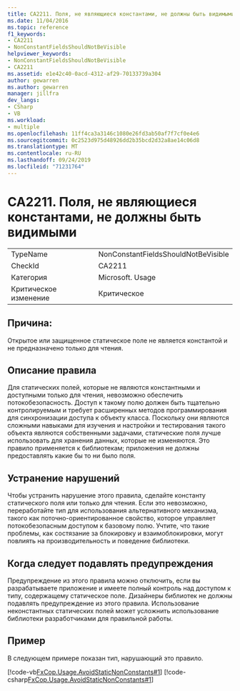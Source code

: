 ```yaml
---
title: CA2211. Поля, не являющиеся константами, не должны быть видимыми
ms.date: 11/04/2016
ms.topic: reference
f1_keywords:
- CA2211
- NonConstantFieldsShouldNotBeVisible
helpviewer_keywords:
- NonConstantFieldsShouldNotBeVisible
- CA2211
ms.assetid: e1e42c40-0acd-4312-af29-70133739a304
author: gewarren
ms.author: gewarren
manager: jillfra
dev_langs:
- CSharp
- VB
ms.workload:
- multiple
ms.openlocfilehash: 11ff4ca3a3146c1080e26fd3ab50af7f7cf0e4e6
ms.sourcegitcommit: 0c2523d975d48926dd2b35bcd2d32a8ae14c06d8
ms.translationtype: MT
ms.contentlocale: ru-RU
ms.lasthandoff: 09/24/2019
ms.locfileid: "71231764"
---
```

# <a name="ca2211-non-constant-fields-should-not-be-visible"></a>CA2211. Поля, не являющиеся константами, не должны быть видимыми

|||
|-|-|
|TypeName|NonConstantFieldsShouldNotBeVisible|
|CheckId|CA2211|
|Категория|Microsoft. Usage|
|Критическое изменение|Критическое|

## <a name="cause"></a>Причина:
Открытое или защищенное статическое поле не является константой и не предназначено только для чтения.

## <a name="rule-description"></a>Описание правила
Для статических полей, которые не являются константными и доступными только для чтения, невозможно обеспечить потокобезопасность. Доступ к такому полю должен быть тщательно контролируемым и требует расширенных методов программирования для синхронизации доступа к объекту класса. Поскольку они являются сложными навыками для изучения и настройки и тестирования такого объекта являются собственными задачами, статические поля лучше использовать для хранения данных, которые не изменяются. Это правило применяется к библиотекам; приложения не должны предоставлять какие бы то ни было поля.

## <a name="how-to-fix-violations"></a>Устранение нарушений
Чтобы устранить нарушение этого правила, сделайте константу статического поля или только для чтения. Если это невозможно, переработайте тип для использования альтернативного механизма, такого как поточно-ориентированное свойство, которое управляет потокобезопасным доступом к базовому полю. Учтите, что такие проблемы, как состязание за блокировку и взаимоблокировки, могут повлиять на производительность и поведение библиотеки.

## <a name="when-to-suppress-warnings"></a>Когда следует подавлять предупреждения
Предупреждение из этого правила можно отключить, если вы разрабатываете приложение и имеете полный контроль над доступом к типу, содержащему статическое поле. Дизайнеры библиотек не должны подавлять предупреждение из этого правила. Использование неконстантных статических полей может усложнить использование библиотеки разработчиками для правильной работы.

## <a name="example"></a>Пример
В следующем примере показан тип, нарушающий это правило.

[!code-vb[FxCop.Usage.AvoidStaticNonConstants#1](../code-quality/codesnippet/VisualBasic/ca2211-non-constant-fields-should-not-be-visible_1.vb)]
[!code-csharp[FxCop.Usage.AvoidStaticNonConstants#1](../code-quality/codesnippet/CSharp/ca2211-non-constant-fields-should-not-be-visible_1.cs)]